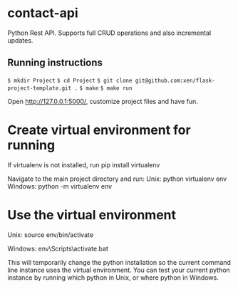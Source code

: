 # contact-api
Python Rest API. Supports full CRUD operations and also incremental updates. 

## Running instructions
`$ mkdir Project`
`$ cd Project`
`$ git clone git@github.com:xen/flask-project-template.git .`
`$ make`
`$ make run`

Open http://127.0.0.1:5000/, customize project files and have fun.

# Create virtual environment for running
If virtualenv is not installed, run pip install virtualenv

Navigate to the main project directory and run: 
Unix: python virtualenv env 
Windows: python -m virtualenv env

# Use the virtual environment
Unix: source env/bin/activate

Windows: env\Scripts\activate.bat

This will temporarily change the python installation so the current command line instance uses the virtual environment. You can test your current python instance by running which python in Unix, or where python in Windows.

